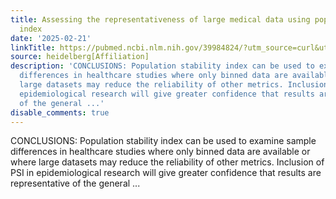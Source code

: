 ```yaml
---
title: Assessing the representativeness of large medical data using population stability
  index
date: '2025-02-21'
linkTitle: https://pubmed.ncbi.nlm.nih.gov/39984824/?utm_source=curl&utm_medium=rss&utm_campaign=pubmed-2&utm_content=1FakS-2QOkCT8HsMOQP1bCRQ4YzyumYOmxmF0moLsQ3dFB1E9V&fc=20220326224207&ff=20250222170723&v=2.18.0.post9+e462414
source: heidelberg[Affiliation]
description: 'CONCLUSIONS: Population stability index can be used to examine sample
  differences in healthcare studies where only binned data are available or where
  large datasets may reduce the reliability of other metrics. Inclusion of PSI in
  epidemiological research will give greater confidence that results are representative
  of the general ...'
disable_comments: true
---
```

CONCLUSIONS: Population stability index can be used to examine sample differences in healthcare studies where only binned data are available or where large datasets may reduce the reliability of other metrics. Inclusion of PSI in epidemiological research will give greater confidence that results are representative of the general ...